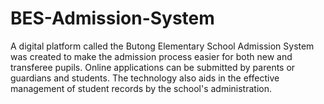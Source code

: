 # BES-Admission-System
A digital platform called the Butong Elementary School Admission System was created to make the admission process easier for both new and transferee pupils. Online applications can be submitted by parents or guardians and students. The technology also aids in the effective management of student records by the school's administration.
